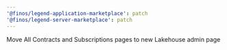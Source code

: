 ```yaml
---
'@finos/legend-application-marketplace': patch
'@finos/legend-server-marketplace': patch
---
```


Move All Contracts and Subscriptions pages to new Lakehouse admin page

